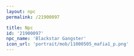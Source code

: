 ```yaml
---
layout: npc
permalink: /21900097

title: Npc
id: '21900097'
npc_name: 'Blackstar Gangster'
icon_url: 'portrait/mob/11000505_mafia1_p.png'
---
```

